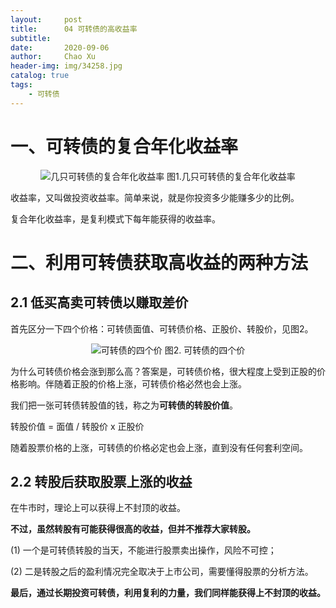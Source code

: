 ```yaml
---
layout:     post
title:      04 可转债的高收益率
subtitle:   
date:       2020-09-06
author:     Chao Xu
header-img: img/34258.jpg
catalog: true
tags:
    - 可转债
---
```


# 一、可转债的复合年化收益率

<p align="center">
  <img src="https://i.loli.net/2020/09/24/iBPjILwoRsXmD5t.png"  title="几只可转债的复合年化收益率">
图1.几只可转债的复合年化收益率
</p>

收益率，又叫做投资收益率。简单来说，就是你投资多少能赚多少的比例。

复合年化收益率，是复利模式下每年能获得的收益率。

# 二、利用可转债获取高收益的两种方法

## 2.1 低买高卖可转债以赚取差价

首先区分一下四个价格：可转债面值、可转债价格、正股价、转股价，见图2。

<p align="center">
  <img src="https://i.loli.net/2020/09/24/bMapHTCv4sSD8zg.png"  title="可转债的四个价">
图2. 可转债的四个价
</p>

为什么可转债价格会涨到那么高？答案是，可转债价格，很大程度上受到正股的价格影响。伴随着正股的价格上涨，可转债价格必然也会上涨。

我们把一张可转债转股值的钱，称之为**可转债的转股价值**。

转股价值 = 面值 / 转股价 x 正股价

随着股票价格的上涨，可转债的价格必定也会上涨，直到没有任何套利空间。

## 2.2 转股后获取股票上涨的收益

在牛市时，理论上可以获得上不封顶的收益。

**不过，虽然转股有可能获得很高的收益，但并不推荐大家转股。**

(1) 一个是可转债转股的当天，不能进行股票卖出操作，风险不可控；

(2) 二是转股之后的盈利情况完全取决于上市公司，需要懂得股票的分析方法。

**最后，通过长期投资可转债，利用复利的力量，我们同样能获得上不封顶的收益。**